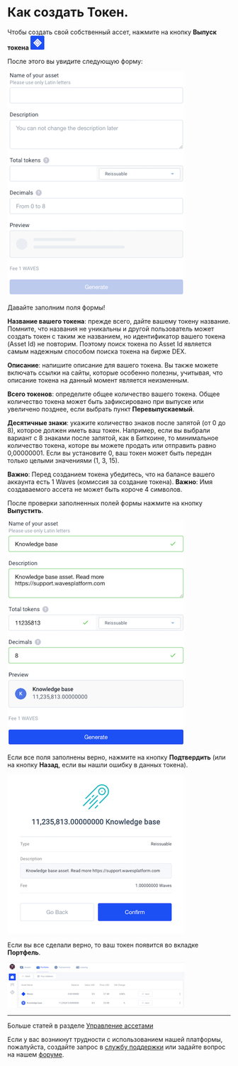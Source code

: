# **Как создать Токен**.

Чтобы создать свой собственный ассет, нажмите на кнопку **Выпуск токена** ![](/_assets/token_creation_01.png)

После этого вы увидите следующую форму:

![](/_assets/token_creation_02.png)

Давайте заполним поля формы!

**Название вашего токена**: прежде всего, дайте вашему токену название. Помните, что названия не уникальны и другой пользователь может создать токен с таким же названием, но идентификатор вашего токена (Asset Id) не повторим. Поэтому поиск токена по Asset Id является самым надежным способом поиска токена на бирже DEX.

**Описание**: напишите описание для вашего токена. Вы также можете включать ссылки на сайты, которые особенно полезны, учитывая, что описание токена на данный момент является неизменным.

**Всего токенов**: определите общее количество вашего токена. Общее количество токена может быть зафиксировано при выпуске или увеличено позднее, если выбрать пункт **Перевыпускаемый**.

**Десятичные знаки**: укажите количество знаков после запятой (от 0 до 8), которое должен иметь ваш токен. Например, если вы выбрали вариант с 8 знаками после запятой, как в Биткоине, то минимальное количество токена, которе вы можете продать или отправить равно 0,00000001. Если вы установите 0, ваш токен может быть передан только целыми значениями (1, 3, 15).

**Важно**: Перед созданием токена убедитесь, что на балансе вашего аккаунта есть 1 Waves (комиссия за создание токена).
**Важно**: Имя создаваемого ассета не может быть короче 4 символов.

После проверки заполненных полей формы нажмите на кнопку **Выпустить**.

![](/_assets/token_creation_03.png)

Если все поля заполнены верно, нажмите на кнопку **Подтвердить** (или на кнопку **Назад**, если вы нашли ошибку в данных токена).

![](/_assets/token_creation_04.png)

Если вы все сделали верно, то ваш токен появится во вкладке **Портфель**.

![](/_assets/token_creation_05.png)

___

Больше статей в разделе [Управление ассетами](/waves-client/assets-management.md)

Если у вас возникнут трудности с использованием нашей платформы, пожалуйста, создайте запрос в [службу поддержки](https://support.wavesplatform.com/) или задайте вопрос на нашем [форуме](https://forum.wavesplatform.com/).
